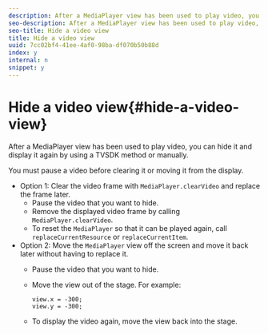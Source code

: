 ```yaml
---
description: After a MediaPlayer view has been used to play video, you can hide it and display it again by using a TVSDK method or manually.
seo-description: After a MediaPlayer view has been used to play video, you can hide it and display it again by using a TVSDK method or manually.
seo-title: Hide a video view
title: Hide a video view
uuid: 7cc02bf4-41ee-4af0-98ba-df070b50b88d
index: y
internal: n
snippet: y
---
```


# Hide a video view{#hide-a-video-view}

After a MediaPlayer view has been used to play video, you can hide it and display it again by using a TVSDK method or manually.

 You must pause a video before clearing it or moving it from the display. 
* Option 1: Clear the video frame with `MediaPlayer.clearVideo`​ and replace the frame later.
  * Pause the video that you want to hide.
  * Remove the displayed video frame by calling `MediaPlayer.clearVideo`.
  * To reset the `MediaPlayer` so that it can be played again, call `replaceCurrentResource` or `replaceCurrentItem`.
* Option 2: Move the `MediaPlayer` view off the screen and move it back later without having to replace it.
  * Pause the video that you want to hide.
  * Move the view out of the stage. For example:

    ```  
    view.x = -300; 
    view.y = -300;
    ```  
  
  * To display the video again, move the view back into the stage.
